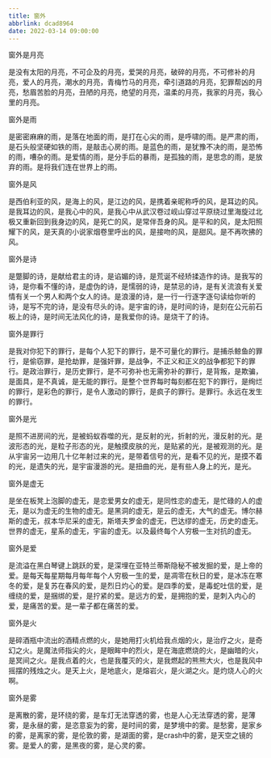 ```yaml
---
title: 窗外
abbrlink: dcad8964
date: 2022-03-14 09:00:00
---
```


窗外是月亮

是没有太阳的月亮，不可企及的月亮，爱哭的月亮，破碎的月亮，不可修补的月亮，爱人的月亮，潮水的月亮，青梅竹马的月亮，牵引道路的月亮，犯罪帮凶的月亮，愁眉苦脸的月亮，丑陋的月亮，绝望的月亮，温柔的月亮，我家的月亮，我心里的月亮。

窗外是雨

是密密麻麻的雨，是落在地面的雨，是打在心尖的雨，是呼啸的雨。是严肃的雨，是石头般坚硬如铁的雨，是敲击心房的雨。是蓝色的雨，是犹豫不决的雨，是恐怖的雨，嘈杂的雨。是爱情的雨，是分手后的暴雨，是孤独的雨，是思念的雨，是放弃的雨。是将我们连在世界上的雨。

窗外是风

是西伯利亚的风，是海上的风，是江边的风，是携着亲昵称呼的风，是耳边的风。是我耳边的风，是我心中的风，是我心中从武汉卷过岘山穿过平原绕过里海旋过北极又重新回到我身边的风，是死亡的风，是常伴吾身的风。是平和的风，是太阳照耀下的风，是天真的小说家烟卷里呼出的风，是接吻的风，是甜风。是不再吹拂的风。

窗外是诗

是蹩脚的诗，是献给君主的诗，是谄媚的诗，是荒诞不经矫揉造作的诗。是我写的诗，是你看不懂的诗，是虚伪的诗，是懦弱的诗，是禁忌的诗，是有关流浪有关爱情有关一个男人和两个女人的诗。是浪漫的诗，是一行一行逐字逐句读给你听的诗，是写不完的诗，是没有尽头的诗。是宇宙的诗，是时间的诗，是刻在公元前石板上的诗，是时间无法风化的诗，是我爱你的诗。是烧干了的诗。

窗外是罪行

是我对你犯下的罪行，是每个人犯下的罪行，是不可量化的罪行。是捕杀鲸鱼的罪行，是偷窃罪，是抢劫罪，是强奸罪，是战争，不正义和正义的战争都犯下的罪行。是政治罪行，是历史罪行，是不可弥补也无需弥补的罪行，是背叛，是欺骗，是面具，是不真诚，是无能的罪行。是整个世界每时每刻都在犯下的罪行，是绚烂的罪行，是彩色的罪行，是令人激动的罪行，是疯子的罪行。是罪行。永远在发生的罪行。

窗外是光

是照不进房间的光，是被蚂蚁吞噬的光，是反射的光，折射的光，漫反射的光。是波形态的光，是粒子形态的光，是触摸皮肤的光，是贴紧的光，是被观测的光。是从宇宙另一边用几十亿年射过来的光，是带着信号的光，是看不见的光，是摸不着的光，是遗失的光，是宇宙漫游的光。是扭曲的光，是有些人身上的光，是光。

窗外是虚无

是坐在板凳上泡脚的虚无，是恋爱男女的虚无，是同性恋的虚无，是忙碌的人的虚无，是以为虚无的生物的虚无。是黑洞的虚无，是云的虚无，大气的虚无。博尔赫斯的虚无，叔本华尼采的虚无，斯塔夫罗金的虚无，巴达缪的虚无，历史的虚无。世界的虚无，星系的虚无，宇宙的虚无。以及最终每个人穷极一生对抗的虚无。

窗外是爱

是流溢在黑白琴键上跳跃的爱，是深埋在亚特兰蒂斯隐秘不被发掘的爱，是上帝的爱。是每天每星期每月每年每个人穷极一生的爱，是凋零在秋日的爱，是冰冻在寒冬的爱，是复苏在春风的爱，是烈日灼心的爱。是四季的爱，是毒蛇吐信的爱，是缠绕的爱，是捆绑的爱，是拧紧的爱。是远方的爱，是拥抱的爱，是刺入内心的爱，是痛苦的爱。是一辈子都在痛苦的爱。

窗外是火

是碎酒瓶中流出的酒精点燃的火，是她用打火机给我点烟的火，是治疗之火，是奇幻之火。是魔法师指尖的火，是眼眸中的烈火，是在海底燃烧的火，是幽暗的火，是冥间之火。是我点着的火，也是我覆灭的火，是我燃起的熊熊大火，也是我风中摇摆的残烛之火。是天上火，是地底火，是熔岩火，是火湖之火。是灼烧人心的火啊。

窗外是雾

是离散的雾，是环绕的雾，是车灯无法穿透的雾，也是人心无法穿透的雾，是薄雾，是永昼的雾，是恣意妄为的雾，是时间的雾，是梦境中的雾。是愁雾，是家乡的雾，是离家的雾，是伦敦的雾，是湖面的雾，是crash中的雾，是天空之镜的雾。是爱人的雾，是黑夜的雾，是心灵的雾。
